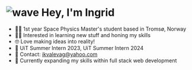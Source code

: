 # ![wave](https://user-images.githubusercontent.com/18350557/176309783-0785949b-9127-417c-8b55-ab5a4333674e.gif) Hey, I'm Ingrid


- 🧑‍💻 1st year Space Physics Master's student based in Tromsø, Norway
- 👨‍💼 Interested in learning new stuff and honing my skills
- 🤓 Love making ideas into reality!
- 💼 UiT Summer Intern 2023, UiT Summer Intern 2024
- 📩 Contact: ikvalevag@yahoo.com
- 🧠 Currently expanding my skills within full stack web development